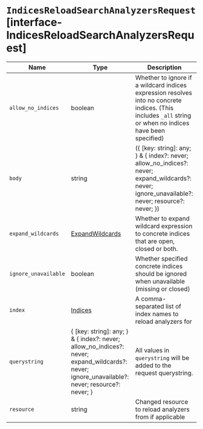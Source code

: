 # `IndicesReloadSearchAnalyzersRequest` [interface-IndicesReloadSearchAnalyzersRequest]

| Name | Type | Description |
| - | - | - |
| `allow_no_indices` | boolean | Whether to ignore if a wildcard indices expression resolves into no concrete indices. (This includes `_all` string or when no indices have been specified) |
| `body` | string | ({ [key: string]: any; } & { index?: never; allow_no_indices?: never; expand_wildcards?: never; ignore_unavailable?: never; resource?: never; }) | All values in `body` will be added to the request body. |
| `expand_wildcards` | [ExpandWildcards](./ExpandWildcards.md) | Whether to expand wildcard expression to concrete indices that are open, closed or both. |
| `ignore_unavailable` | boolean | Whether specified concrete indices should be ignored when unavailable (missing or closed) |
| `index` | [Indices](./Indices.md) | A comma-separated list of index names to reload analyzers for |
| `querystring` | { [key: string]: any; } & { index?: never; allow_no_indices?: never; expand_wildcards?: never; ignore_unavailable?: never; resource?: never; } | All values in `querystring` will be added to the request querystring. |
| `resource` | string | Changed resource to reload analyzers from if applicable |
